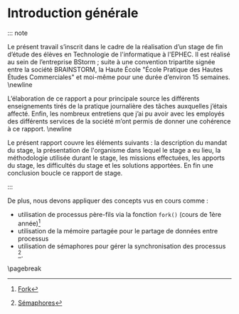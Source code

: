 Introduction générale
======================

::: note

Le présent travail s’inscrit dans le cadre de la réalisation d’un stage de fin d’étude des élèves en 
Technologie de l'informatique à l'EPHEC. Il est réalisé au sein de l’entreprise BStorm ; suite à une convention tripartite 
signée entre la société BRAINSTORM, la Haute École "École Pratique des Hautes Études Commerciales" et moi-même pour une durée 
d’environ 15 semaines. \newline


L’élaboration de ce rapport a pour principale source les différents enseignements tirés de la pratique journalière des 
tâches auxquelles j’étais affecté. Enfin, les nombreux entretiens que j’ai pu avoir avec les employés des différents services 
de la société m’ont permis de donner une cohérence à ce rapport. \newline

Le présent rapport couvre les éléments suivants : la description du mandat du stage, la présentation de l'organisme dans 
lequel le stage a eu lieu, la méthodologie utilisée durant le stage, les missions effectuées, les apports du stage, 
les difficultés du stage et les solutions apportées. En fin une conclusion boucle ce rapport de stage.

:::

De plus, nous devons appliquer des concepts vus en cours comme :

* utilisation de processus père-fils via la fonction `fork()` (cours de 1ère année)[^1]
* utilisation de la mémoire partagée pour le partage de données entre processus
* utilisation de sémaphores pour gérer la synchronisation des processus [^2].

[^1]: [Fork](https://www.man7.org/linux/man-pages/man2/fork.2.html) 
[^2]: [Sémaphores](https://sites.uclouvain.be/SystInfo/notes/Theorie/html/Threads/coordination.html) 

\pagebreak

